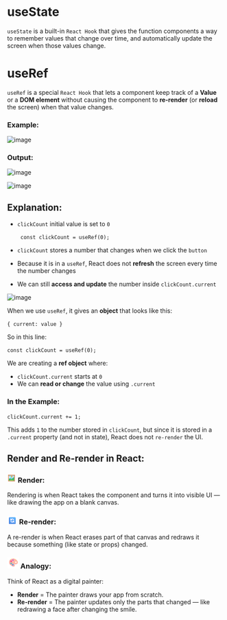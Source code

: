 # useState
`useState` is a built-in `React Hook` that gives the function components a way to remember values that change over time, and automatically update the screen when those values change.

# useRef

`useRef` is a special `React Hook` that lets a component keep track of a **Value** or a **DOM element** without causing the component to **re-render** (or **reload** the screen) when that value changes.

### Example:
![image](https://github.com/user-attachments/assets/34ecae0e-860d-4600-a8a8-e090b9ed08d6)

### Output:

![image](https://github.com/user-attachments/assets/0fca471a-dbd1-4ac2-8ec9-508a6131c0ce)

![image](https://github.com/user-attachments/assets/23b24441-ee51-43c5-b802-f4d1c54c3524)


## Explanation:
 - `clickCount` initial value is set to `0`
   
   ```
    const clickCount = useRef(0);
   ```   
 - `clickCount` stores a number that changes when we click the `button`
 - Because it is in a `useRef`, React does not **refresh** the screen every time the number changes
 - We can still **access and update** the number inside `clickCount.current`
   
![image](https://github.com/user-attachments/assets/6826b450-306c-4e47-8e48-8ea7fa4c49da)

When we use `useRef`, it gives an **object** that looks like this:
```
{ current: value }
```
So in this line:

```
const clickCount = useRef(0);
```

We are creating a **ref object** where:
 - `clickCount.current` starts at `0`
 - We can **read or change** the value using `.current`
   
### In the Example:
```
clickCount.current += 1;
```
This adds `1` to the number stored in `clickCount`, but since it is stored in a `.current` property (and not in state), React does not `re-render` the UI.

## Render and Re-render in React:
###  ![render Icon](https://github.com/RubiyaHud/useState-useRef-React/blob/main/render.png) Render:
Rendering is when React takes the component and turns it into visible UI — like drawing the app on a blank canvas.
### ![re-render icon](https://github.com/RubiyaHud/useState-useRef-React/blob/main/re-render.png) Re-render:
A re-render is when React erases part of that canvas and redraws it because something (like state or props) changed.

### ![analogy icon](https://github.com/RubiyaHud/useState-useRef-React/blob/main/analogy.png) Analogy:
Think of React as a digital painter:
 - **Render** = The painter draws your app from scratch.
 - **Re-render** = The painter updates only the parts that changed — like redrawing a face after changing the smile.


